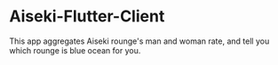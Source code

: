 # Aiseki-Flutter-Client

This app aggregates Aiseki rounge's man and woman rate, and tell you which rounge is blue ocean for you.
